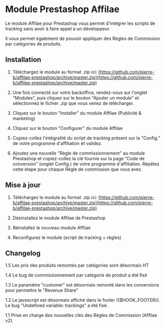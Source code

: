 Module Prestashop Affilae
================================

Le module Affilae pour Prestashop vous permet d'intégrer les scripts de tracking sans avoir à faire appel à un développeur.

Il vous permet également de pouvoir appliquer des Règles de Commission par catégories de produits.


Installation
-------------------------

1.  Téléchargez le module au format .zip ici: [https://github.com/pierre-b/affilae-prestashop/archive/master.zip](https://github.com/pierre-b/affilae-prestashop/archive/master.zip)

2.  Une fois connecté sur votre backoffice, rendez-vous sur l'onglet "Modules", 
    puis cliquez sur le bouton "Ajouter un module" et sélectionnez le fichier .zip 
    que vous venez de télécharger.

3.  Cliquez sur le bouton "Installer" du module Affilae (Publicité & marketing)

4.  Cliquez sur le bouton "Configurer" du module Affilae

5.  Copiez-collez l'intégralité du script de tracking présent sur la "Config." 
    de votre programme d'affiliation et validez.

6.  Ajoutez une nouvelle "Règle de commissionnement" au module Prestashop 
    et copiez-collez la clé fournie sur la page "Code de conversion" 
    (onglet Config.) de votre programme d'affiliation.
    Répétez cette étape pour chaque Règle de commission que vous avez.


Mise à jour
-------------------------
1.  Téléchargez le module au format .zip ici: [https://github.com/pierre-b/affilae-prestashop/archive/master.zip](https://github.com/pierre-b/affilae-prestashop/archive/master.zip)

2.  Désinstallez le module Affilae de Prestashop

3.  Réinstallez le nouveau module Affilae

4.  Reconfigurez le module (script de tracking + règles)


Changelog
-------------------------

1.5  Les prix des produits remontés par catégories sont désormais HT

1.4  Le bug de commissionnement par catégorie de produit a été fixé

1.3  Le paramètre "customer" est désormais remonté dans les conversions pour permettre le "Revenue Share"

1.2  Le javascript est désormais affiché dans le footer ({$HOOK_FOOTER}).
     Le bug "Undefined variable: trackings" a été fixé.

1.1  Prise en charge des nouvelles clés des Règles de Commission (Affilae v2).